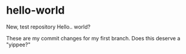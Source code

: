 # hello-world
New, test repository
Hello.. world?

These are my commit changes for my first branch. Does this deserve a "yippee?"
